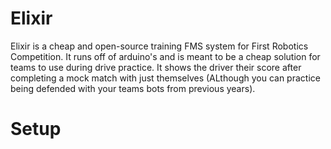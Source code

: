 # Elixir
Elixir is a cheap and open-source training FMS system for First Robotics Competition.
It runs off of arduino's and is meant to be a cheap solution for teams to use during drive practice.
It shows the driver their score after completing a mock match with just themselves (ALthough you can practice being defended with your teams bots from previous years).

# Setup

